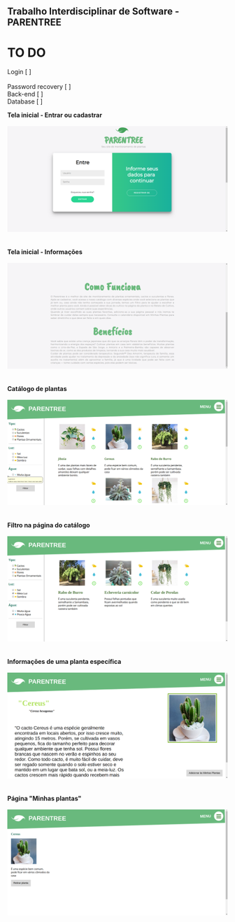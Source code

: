 ## Trabalho Interdisciplinar de Software - PARENTREE

# TO DO
 Login [ ]<br>  
 Password recovery [ ]<br>
 Back-end [ ]<br>
 Database [ ]<br>


<strong>Tela inicial - Entrar ou cadastrar</strong><br>
<br>
<img src="https://github.com/Gabrielvsm/TIS1_Parentree/blob/master/imagens/tela1.png?raw=true"></img>
<br><br><br>
<strong>Tela inicial - Informações</strong>
<br><br>
<img src="https://github.com/Gabrielvsm/TIS1_Parentree/blob/master/imagens/tela12.png?raw=true"></img>
<br><br><br>
<strong>Catálogo de plantas</strong>
<br><br>
<img src="https://github.com/Gabrielvsm/TIS1_Parentree/blob/master/imagens/tela2.png?raw=true"></img>
<br><br><br>
<strong>Filtro na página do catálogo</strong>
<br><br>
<img src="https://github.com/Gabrielvsm/TIS1_Parentree/blob/master/imagens/filtro.png?raw=true"></img>
<br><br><br>
<strong>Informações de uma planta específica</strong>
<br><br>
<img src="https://github.com/Gabrielvsm/TIS1_Parentree/blob/master/imagens/infoplantas.png?raw=true"></img>
<br><br><br>
<strong>Página "Minhas plantas"</strong>
<br><br>
<img src="https://github.com/Gabrielvsm/TIS1_Parentree/blob/master/imagens/minhasplantas.png?raw=true"></img>
<br><br><br>
